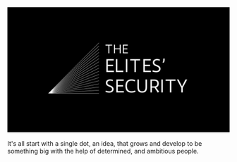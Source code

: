 <img src="Big-logo.jpg" />


It's all start with a single dot, an idea, that grows and develop to be something big with the help of determined, and ambitious people.


<!--
## Who we are:
An ambitious students that are willing to add value to the world by providing solutions and guidance in the security field.


🙋‍♀️ A short introduction - what is your organization all about?
🌈 Contribution guidelines - how can the community get involved?
👩‍💻 Useful resources - where can the community find your docs? Is there anything else the community should know?
🍿 Fun facts - what does your team eat for breakfast?
🧙 Remember, you can do mighty things with the power of [Markdown](https://docs.github.com/github/writing-on-github/getting-started-with-writing-and-formatting-on-github/basic-writing-and-formatting-syntax)

-->
